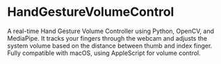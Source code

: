 # HandGestureVolumeControl
A real-time Hand Gesture Volume Controller using Python, OpenCV, and MediaPipe. It tracks your fingers through the webcam and adjusts the system volume based on the distance between thumb and index finger. Fully compatible with macOS, using AppleScript for volume control.
